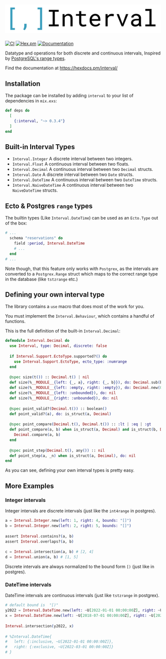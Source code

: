 # ![Interval](doc/logo.png)

[![CI](https://github.com/tbug/elixir_interval/actions/workflows/ci.yml/badge.svg)](https://github.com/tbug/elixir_interval/actions/workflows/ci.yml)
[![Hex.pm](https://img.shields.io/hexpm/v/interval.svg)](https://hex.pm/packages/interval)
[![Documentation](https://img.shields.io/badge/documentation-gray)](https://hexdocs.pm/interval/)

Datatype and operations for both discrete and continuous intervals,
Inspired by [PostgreSQL's range types](https://www.postgresql.org/docs/current/rangetypes.html).

Find the documentation at https://hexdocs.pm/interval/


## Installation

The package can be installed by adding `interval` to your list of dependencies in `mix.exs`:

```elixir
def deps do
  [
    {:interval, "~> 0.3.4"}
  ]
end
```

## Built-in Interval Types

- `Interval.Integer` A discrete interval between two integers.
- `Interval.Float` A continuous interval between two floats.
- `Interval.Decimal` A continuous interval between two `Decimal` structs.
- `Interval.Date` A discrete interval between two `Date` structs.
- `Interval.DateTime` A continuous interval between two `DateTime` structs.
- `Interval.NaiveDateTime` A continuous interval between two `NaiveDateTime` structs.

## Ecto & Postgres `range` types

The builtin types (Like `Interval.DateTime`) can be used as an `Ecto.Type` out
of the box:

```elixir
# ...
  schema "reservations" do
    field :period, Interval.DateTime
    # ...
  end
# ...
```

Note though, that this feature only works with `Postgrex`, as the
intervals are converted to a `Postgrex.Range` struct which maps to the correct
range type in the database (like `tstzrange` etc.)

## Defining your own interval type

The library contains a `use` macro that does most of the work for you.

You must implement the `Interval.Behaviour`, which contains a handful of functions.

This is the full definition of the built-in `Interval.Decimal`:

```elixir
defmodule Interval.Decimal do
  use Interval, type: Decimal, discrete: false

  if Interval.Support.EctoType.supported?() do
    use Interval.Support.EctoType, ecto_type: :numrange
  end

  @spec size(t()) :: Decimal.t() | nil
  def size(%__MODULE__{left: {_, a}, right: {_, b}}), do: Decimal.sub(b, a)
  def size(%__MODULE__{left: :empty, right: :empty}), do: Decimal.new(0)
  def size(%__MODULE__{left: :unbounded}), do: nil
  def size(%__MODULE__{right: :unbounded}), do: nil

  @spec point_valid?(Decimal.t()) :: boolean()
  def point_valid?(a), do: is_struct(a, Decimal)

  @spec point_compare(Decimal.t(), Decimal.t()) :: :lt | :eq | :gt
  def point_compare(a, b) when is_struct(a, Decimal) and is_struct(b, Decimal) do
    Decimal.compare(a, b)
  end

  @spec point_step(Decimal.t(), any()) :: nil
  def point_step(a, _n) when is_struct(a, Decimal), do: nil
end
```

As you can see, defining your own interval types is pretty easy.

## More Examples

### Integer intervals

Integer intervals are discrete intervals (just like the `int4range` in postgres).

```elixir
a = Interval.Integer.new(left: 1, right: 4, bounds: "[]")
b = Interval.Integer.new(left: 2, right: 5, bounds: "[]")

assert Interval.contains?(a, b)
assert Interval.overlaps?(a, b)

c = Interval.intersection(a, b) # [2, 4]
d = Interval.union(a, b) # [1, 5]
```

Discrete intervals are always normalized to the bound form `[)` (just like in postgres).


### DateTime intervals

DateTime intervals are continuous intervals (just like `tstzrange` in postgrex).

```elixir
# default bound is  "[)"
y2022 = Interval.DateTime.new(left: ~U[2022-01-01 00:00:00Z], right: ~U[2023-01-01 00:00:00Z])
x = Interval.DateTime.new(left: ~U[2018-07-01 00:00:00Z], right: ~U[2022-03-01 00:00:00Z])

Interval.intersection(y2022, x)

# %Interval.DateTime{
#   left: {:inclusive, ~U[2022-01-01 00:00:00Z]},
#   right: {:exclusive, ~U[2022-03-01 00:00:00Z]}
# }
```

